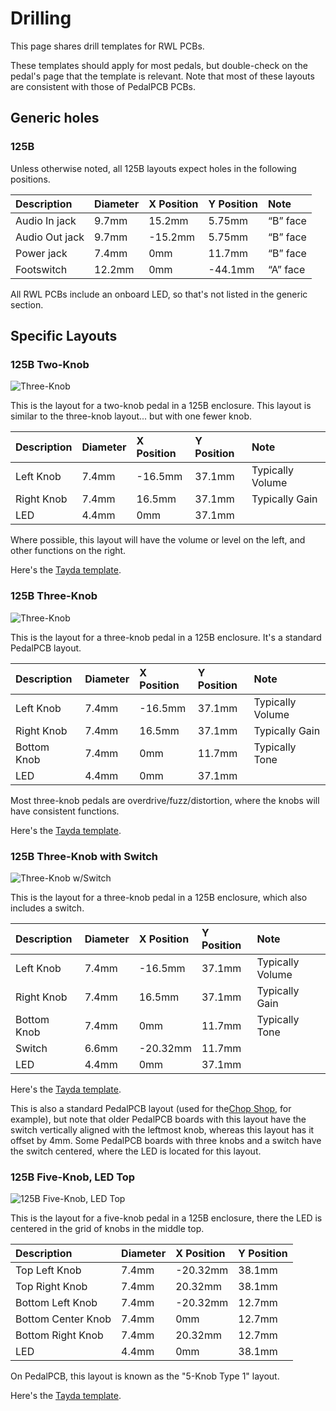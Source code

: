 # Drilling

This page shares drill templates for RWL PCBs.

These templates should apply for most pedals, but double-check on the pedal's page that the template is relevant. Note that most of these layouts are consistent with those of PedalPCB PCBs.

## Generic holes

### 125B
Unless otherwise noted, all 125B layouts expect holes in the following positions.

| Description    | Diameter | X Position | Y Position | Note     |
| :------------- | :------- | :--------- | :--------- | :------- |
| Audio In jack  | 9.7mm    | 15.2mm     | 5.75mm     | “B” face |
| Audio Out jack | 9.7mm    | \-15.2mm   | 5.75mm     | “B” face |
| Power jack     | 7.4mm    | 0mm        | 11.7mm     | “B” face |
| Footswitch     | 12.2mm   | 0mm        | \-44.1mm   | “A” face |

All RWL PCBs include an onboard LED, so that's not listed in the generic section.

## Specific Layouts

### 125B Two-Knob

![Three-Knob](images/two_knob.png)

This is the layout for a two-knob pedal in a 125B enclosure. This layout is similar to the three-knob layout... but with one fewer knob.

| Description | Diameter | X Position | Y Position | Note             |
| :---------- | :------- | :--------- | :--------- | :--------------- |
| Left Knob   | 7.4mm    | \-16.5mm   | 37.1mm     | Typically Volume |
| Right Knob  | 7.4mm    | 16.5mm     | 37.1mm     | Typically Gain   |
| LED         | 4.4mm    | 0mm        | 37.1mm     |                  |

Where possible, this layout will have the volume or level on the left, and other functions on the right.

Here's the [Tayda template](https://drill.taydakits.com/box-designs/new?public_key=cGxxdXdJMmdXUDFKTlhBMmhjQmU0UT09Cg==).

### 125B Three-Knob

![Three-Knob](images/three_knob.png)

This is the layout for a three-knob pedal in a 125B enclosure. It's a standard PedalPCB layout.

| Description | Diameter | X Position | Y Position | Note             |
| :---------- | :------- | :--------- | :--------- | :--------------- |
| Left Knob   | 7.4mm    | \-16.5mm   | 37.1mm     | Typically Volume |
| Right Knob  | 7.4mm    | 16.5mm     | 37.1mm     | Typically Gain   |
| Bottom Knob | 7.4mm    | 0mm        | 11.7mm     | Typically Tone   |
| LED         | 4.4mm    | 0mm        | 37.1mm     |                  |

Most three-knob pedals are overdrive/fuzz/distortion, where the knobs will have consistent functions.

Here's the [Tayda template](https://drill.taydakits.com/box-designs/new?public_key=TFREWG9zYWl5NUE0OTBrQmdlZGErZz09Cg==).

### 125B Three-Knob with Switch

![Three-Knob w/Switch](images/three_knob_w_switch.png)

This is the layout for a three-knob pedal in a 125B enclosure, which also includes a switch.

| Description | Diameter | X Position | Y Position | Note             |
| :---------- | :------- | :--------- | :--------- | :--------------- |
| Left Knob   | 7.4mm    | \-16.5mm   | 37.1mm     | Typically Volume |
| Right Knob  | 7.4mm    | 16.5mm     | 37.1mm     | Typically Gain   |
| Bottom Knob | 7.4mm    | 0mm        | 11.7mm     | Typically Tone   |
| Switch      | 6.6mm    | \-20.32mm  | 11.7mm     |                  |
| LED         | 4.4mm    | 0mm        | 37.1mm     |                  |

Here's the [Tayda template](https://drill.taydakits.com/box-designs/new?public_key=bFU1ZURpZ2Y5T0VNM2VHdXU5UTZ2UT09Cg==).

This is also a standard PedalPCB layout (used for the[Chop Shop](https://www.pedalpcb.com/product/pcb051/), for example), but note that older PedalPCB boards with this layout have the switch vertically aligned with the leftmost knob, whereas this layout has it offset by 4mm. Some PedalPCB boards with three knobs and a switch have the switch centered, where the LED is located for this layout.

### 125B Five-Knob, LED Top

![125B Five-Knob, LED Top](images/five_knob_led_top.png)

This is the layout for a five-knob pedal in a 125B enclosure, there the LED is centered in the grid of knobs in the middle top.

| Description        | Diameter | X Position | Y Position |
| :----------------- | :------- | :--------- | :--------- |
| Top Left Knob      | 7.4mm    | \-20.32mm  | 38.1mm     |
| Top Right Knob     | 7.4mm    | 20.32mm    | 38.1mm     |
| Bottom Left Knob   | 7.4mm    | \-20.32mm  | 12.7mm     |
| Bottom Center Knob | 7.4mm    | 0mm        | 12.7mm     |
| Bottom Right Knob  | 7.4mm    | 20.32mm    | 12.7mm     |
| LED                | 4.4mm    | 0mm        | 38.1mm     |

On PedalPCB, this layout is known as the "5-Knob Type 1" layout.

Here's the [Tayda template](https://drill.taydakits.com/box-designs/new?public_key=TXhROUIwcVl6SG1lS3o2cE1qbEFPUT09Cg==).